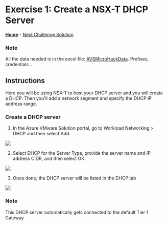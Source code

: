 # Exercise 1: Create a NSX-T DHCP Server

**[Home](../Readme.md)** - [Next Challenge Solution](./02-NSX-Add-Segment.md)

### Note

 All the data needed is in the excel file: [AVSMicroHackData](../Lab/info/datos_Microhack_300925.xlsx). Prefixes, credentials .. 

## Instructions

Here you will be using NSX-T to host your DHCP server and you will create a DHCP. Then you'll add a network segment and specify the DHCP IP address range.
### Create a DHCP server
1.	In the Azure VMware Solution portal, go to Workload Networking > DHCP and then select Add.

![](./Images/01-NSX-DHCP/NSX_image1.png)

2.	Select DHCP for the Server Type, provide the server name and IP address CIDR, and then select OK.
 
![](./Images/01-NSX-DHCP/NSX_image2.png)
 
3.	Once done, the DHCP server will be listed in the DHCP tab 
 
![](./Images/01-NSX-DHCP/NSX_image3.png)

### Note
This DHCP server automatically gets connected to the default Tier 1 Gateway

